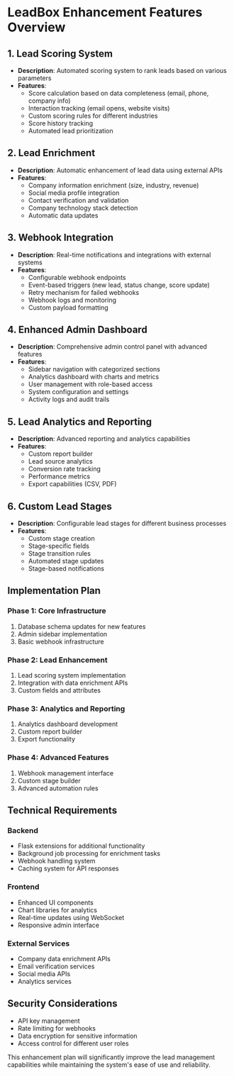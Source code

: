 # LeadBox Enhancement Features Overview

## 1. Lead Scoring System
- **Description**: Automated scoring system to rank leads based on various parameters
- **Features**:
  - Score calculation based on data completeness (email, phone, company info)
  - Interaction tracking (email opens, website visits)
  - Custom scoring rules for different industries
  - Score history tracking
  - Automated lead prioritization

## 2. Lead Enrichment
- **Description**: Automatic enhancement of lead data using external APIs
- **Features**:
  - Company information enrichment (size, industry, revenue)
  - Social media profile integration
  - Contact verification and validation
  - Company technology stack detection
  - Automatic data updates

## 3. Webhook Integration
- **Description**: Real-time notifications and integrations with external systems
- **Features**:
  - Configurable webhook endpoints
  - Event-based triggers (new lead, status change, score update)
  - Retry mechanism for failed webhooks
  - Webhook logs and monitoring
  - Custom payload formatting

## 4. Enhanced Admin Dashboard
- **Description**: Comprehensive admin control panel with advanced features
- **Features**:
  - Sidebar navigation with categorized sections
  - Analytics dashboard with charts and metrics
  - User management with role-based access
  - System configuration and settings
  - Activity logs and audit trails

## 5. Lead Analytics and Reporting
- **Description**: Advanced reporting and analytics capabilities
- **Features**:
  - Custom report builder
  - Lead source analytics
  - Conversion rate tracking
  - Performance metrics
  - Export capabilities (CSV, PDF)

## 6. Custom Lead Stages
- **Description**: Configurable lead stages for different business processes
- **Features**:
  - Custom stage creation
  - Stage-specific fields
  - Stage transition rules
  - Automated stage updates
  - Stage-based notifications

## Implementation Plan

### Phase 1: Core Infrastructure
1. Database schema updates for new features
2. Admin sidebar implementation
3. Basic webhook infrastructure

### Phase 2: Lead Enhancement
1. Lead scoring system implementation
2. Integration with data enrichment APIs
3. Custom fields and attributes

### Phase 3: Analytics and Reporting
1. Analytics dashboard development
2. Custom report builder
3. Export functionality

### Phase 4: Advanced Features
1. Webhook management interface
2. Custom stage builder
3. Advanced automation rules

## Technical Requirements

### Backend
- Flask extensions for additional functionality
- Background job processing for enrichment tasks
- Webhook handling system
- Caching system for API responses

### Frontend
- Enhanced UI components
- Chart libraries for analytics
- Real-time updates using WebSocket
- Responsive admin interface

### External Services
- Company data enrichment APIs
- Email verification services
- Social media APIs
- Analytics services

## Security Considerations
- API key management
- Rate limiting for webhooks
- Data encryption for sensitive information
- Access control for different user roles

This enhancement plan will significantly improve the lead management capabilities while maintaining the system's ease of use and reliability.
